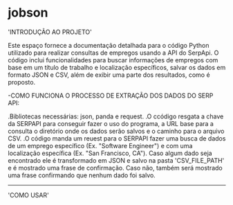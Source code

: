 # jobson

'INTRODUÇÃO AO PROJETO'

Este espaço fornece a documentação detalhada para o código Python utilizado para realizar consultas de empregos usando a API do SerpApi. O código inclui funcionalidades para buscar informações de empregos com base em um título de trabalho e localização específicos, salvar os dados em formato JSON e CSV, além de exibir uma parte dos resultados, como é proposto.

-COMO FUNCIONA O PROCESSO DE EXTRAÇÃO DOS DADOS DO SERP API:

.Bibliotecas necessárias: json, panda e request. 
.O ccódigo resgata a chave da SERPAPI para conseguir fazer o uso do programa, a URL base para a consulta o diretório onde os dados serão salvos e o caminho para o arquivo CSV.
.O código manda um reuest para o SERPAPI fazer uma busca de dados de um emprego específico (Ex. "Software Engineer") e com uma localização específica (Ex. "San Francisco, CA"). Caso algum dado seja encontrado ele é transformado em JSON e salvo na pasta 'CSV_FILE_PATH' e é mostrado uma frase de confirmação. Caso não, também será mostrado uma frase confirmando que nenhum dado foi salvo.


_______________________________________________________________________________________

'COMO USAR'
